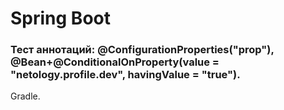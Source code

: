 # Spring Boot

### Тест аннотаций: @ConfigurationProperties("prop"), @Bean+@ConditionalOnProperty(value = "netology.profile.dev", havingValue = "true").
Gradle.